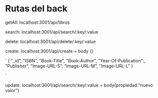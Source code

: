# Rutas del back


getAll: localhost:3001/api/libros

search: localhost:3001/api/search/:key/:value

delete: localhost:3001/api/delete/:key/:value

create: localhost:3001/api/create  + body {}


`
 {
      "_id",
      "ISBN",
      "Book-Title",
      "Book-Author",
      "Year-Of-Publication":,
      "Publisher",
      "Image-URL-S",
      "Image-URL-M",
      "Image-URL-L"
  }

`

update: localhost:3001/api/search/:key/:value + body{propiedad:"nuevo valor"}





